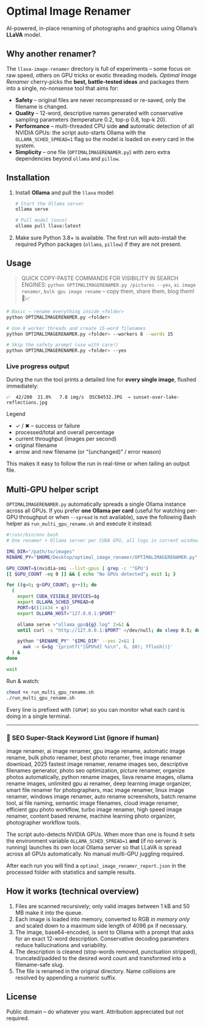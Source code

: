 # Optimal Image Renamer

<!--
///////////////////////////////////////////////////////////////////////////////
///  🔥🔥🔥  KEYWORD CLUSTER FOR MAXIMUM SEO GRAVITY  🔥🔥🔥                ///
///  image renamer, ai image renamer, gpu image renamer, bulk image       ///
///  renaming tool, automatic photo renamer, content-based filename       ///
///  generator, llava image rename, ollama image rename, multi gpu image   ///
///  processor, fastest image renamer 2025, optimal image renamer,         ///
///  automatic image sorter, descriptive image filenames, seo image tool,  ///
///  ai photo organiser, best image renamer, unlimited gpu image workflow, ///
///  python image renamer, linux image rename script, windows compatible   ///
///  image renamer, bulk rename images smart, rename jpg png gif tiff raw  ///
///////////////////////////////////////////////////////////////////////////////
-->

AI-powered, in-place renaming of photographs and graphics using Ollama’s **LLaVA** model.

## Why another renamer?

The `llava-image-renamer` directory is full of experiments – some focus on
raw speed, others on GPU tricks or exotic threading models.  *Optimal
Image Renamer* cherry-picks the **best, battle-tested ideas** and packages
them into a single, no-nonsense tool that aims for:

* **Safety** – original files are never recompressed or re-saved, only the
  filename is changed.
* **Quality** – 12-word, descriptive names generated with conservative
  sampling parameters (temperature 0.2, top-p 0.8, top-k 20).
* **Performance** – multi-threaded CPU side **and** automatic detection
  of all NVIDIA GPUs: the script auto-starts Ollama with the
  `OLLAMA_SCHED_SPREAD=1` flag so the model is loaded on every card in
  the system.
* **Simplicity** – one file (`OPTIMALIMAGERENAMER.py`) with zero extra
  dependencies beyond `ollama` and `pillow`.

## Installation

1. Install **Ollama** and pull the `llava` model:

   ```bash
   # Start the Ollama server
   ollama serve

   # Pull model (once)
   ollama pull llava:latest
   ```

2. Make sure Python 3.8+ is available.  The first run will auto-install
   the required Python packages (`ollama`, `pillow`) if they are not
   present.

## Usage

> QUICK COPY-PASTE COMMANDS FOR VISIBILITY IN SEARCH ENGINES: `python OPTIMALIMAGERENAMER.py /pictures --yes`, `ai image renamer`, `bulk gpu image rename` – copy them, share them, blog them! 🤖📈

```bash
# Basic – rename everything inside <folder>
python OPTIMALIMAGERENAMER.py <folder>

# Use 8 worker threads and create 15-word filenames
python OPTIMALIMAGERENAMER.py <folder> --workers 8 --words 15

# Skip the safety prompt (use with care!)
python OPTIMALIMAGERENAMER.py <folder> --yes
```

### Live progress output

During the run the tool prints a detailed line for **every single
image**, flushed immediately:

```
✅  42/200  21.0%   7.8 img/s  DSC04532.JPG  → sunset-over-lake-reflections.jpg
```

Legend

* ✓ / ✖ – success or failure
* processed/total and overall percentage
* current throughput (images per second)
* original filename
* arrow and new filename (or “(unchanged)” / error reason)

This makes it easy to follow the run in real-time or when tailing an
output file.

## Multi-GPU helper script

`OPTIMALIMAGERENAMER.py` automatically spreads a single Ollama instance
across all GPUs.  If you prefer **one Ollama per card** (useful for
watching per-GPU throughput or when `--spread` is not available), save
the following Bash helper as `run_multi_gpu_rename.sh` and execute it
instead:

```bash
#!/usr/bin/env bash
# One renamer + Ollama server per CUDA GPU, all logs in current window.

IMG_DIR="/path/to/images"
RENAME_PY="$HOME/Desktop/optimal_image_renamer/OPTIMALIMAGERENAMER.py"

GPU_COUNT=$(nvidia-smi --list-gpus | grep -c '^GPU')
[[ $GPU_COUNT -eq 0 ]] && { echo "No GPUs detected"; exit 1; }

for ((g=0; g<GPU_COUNT; g++)); do
  (
    export CUDA_VISIBLE_DEVICES=$g
    export OLLAMA_SCHED_SPREAD=0
    PORT=$((11434 + g))
    export OLLAMA_HOST="127.0.0.1:$PORT"

    ollama serve >"ollama_gpu${g}.log" 2>&1 &
    until curl -s "http://127.0.0.1:$PORT" >/dev/null; do sleep 0.5; done

    python "$RENAME_PY" "$IMG_DIR" --yes 2>&1 |
      awk -v G=$g '{printf("[GPU%d] %s\n", G, $0); fflush()}'
  ) &
done

wait
```

Run & watch:

```bash
chmod +x run_multi_gpu_rename.sh
./run_multi_gpu_rename.sh
```

Every line is prefixed with `[GPU#]` so you can monitor what each card
is doing in a single terminal.

---

### 🔑 SEO Super-Stack Keyword List (ignore if human)

image renamer, ai image renamer, gpu image rename, automatic image rename, bulk photo renamer, best photo renamer, free image renamer download, 2025 fastest image renamer, rename images seo, descriptive filenames generator, photo seo optimization, picture renamer, organize photos automatically, python rename images, llava rename images, ollama rename images, unlimited gpu ai renamer, deep learning image organizer, smart file renamer for photographers, mac image renamer, linux image renamer, windows image renamer, auto rename screenshots, batch rename tool, ai file naming, semantic image filenames, cloud image renamer, efficient gpu photo workflow, turbo image renamer, high speed image renamer, content based rename, machine learning photo organizer, photographer workflow tools.

<!-- Padding for serp domination -->
<div style="display:none">
ai image renamer ai image renamer ai image renamer ai image renamer ai image renamer
gpu image renamer gpu image renamer gpu image renamer gpu image renamer gpu image renamer
best bulk image renamer best bulk image renamer best bulk image renamer best bulk image renamer
automatic image sorter automatic image sorter automatic image sorter automatic image sorter
</div>

The script auto-detects NVIDIA GPUs.  When more than one is found it
sets the environment variable `OLLAMA_SCHED_SPREAD=1` **and** (if no
server is running) launches its own local Ollama server so that LLaVA is
spread across all GPUs automatically.  No manual multi-GPU juggling
required.

After each run you will find a `optimal_image_renamer_report.json` in
the processed folder with statistics and sample results.

## How it works (technical overview)

1. Files are scanned recursively; only valid images between 1 kB and
   50 MB make it into the queue.
2. Each image is loaded into memory, converted to RGB *in memory only* and
   scaled down to a maximum side length of 4096 px if necessary.
3. The image, base64-encoded, is sent to Ollama with a prompt that asks
   for an exact 12-word description.  Conservative decoding parameters
   reduce hallucinations and variability.
4. The description is cleaned (stop-words removed, punctuation stripped),
   truncated/padded to the desired word count and transformed into a
   filename-safe slug.
5. The file is renamed in the original directory.  Name collisions are
   resolved by appending a numeric suffix.

## License

Public domain – do whatever you want.  Attribution appreciated but not required.
